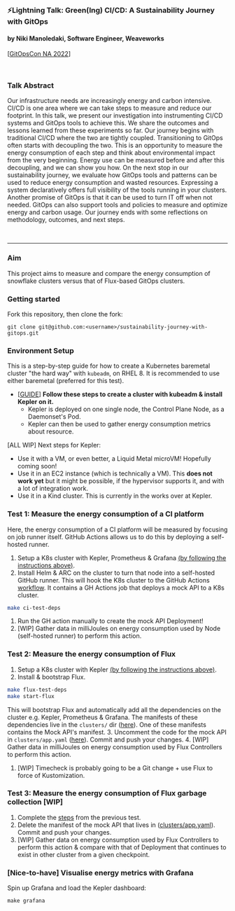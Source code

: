### ⚡Lightning Talk: Green(Ing) CI/CD: A Sustainability Journey with GitOps
#### by Niki Manoledaki, Software Engineer, Weaveworks
[[GitOpsCon NA 2022](https://gitopsconna22.sched.com/event/1AR8Y)]

</br>

### Talk Abstract
Our infrastructure needs are increasingly energy and carbon intensive. CI/CD is one area where we can take steps to measure and reduce our footprint. In this talk, we present our investigation into instrumenting CI/CD systems and GitOps tools to achieve this. We share the outcomes and lessons learned from these experiments so far. Our journey begins with traditional CI/CD where the two are tightly coupled. Transitioning to GitOps often starts with decoupling the two. This is an opportunity to measure the energy consumption of each step and think about environmental impact from the very beginning. Energy use can be measured before and after this decoupling, and we can show you how. On the next stop in our sustainability journey, we evaluate how GitOps tools and patterns can be used to reduce energy consumption and wasted resources. Expressing a system declaratively offers full visibility of the tools running in your clusters. Another promise of GitOps is that it can be used to turn IT off when not needed. GitOps can also support tools and policies to measure and optimize energy and carbon usage. Our journey ends with some reflections on methodology, outcomes, and next steps.

</br>

----

### Aim

This project aims to measure and compare the energy consumption of snowflake clusters versus that of Flux-based GitOps clusters.

### Getting started

Fork this repository, then clone the fork:
```
git clone git@github.com:<username>/sustainability-journey-with-gitops.git
```

### Environment Setup
This is a step-by-step guide for how to create a Kubernetes baremetal cluster "the hard way" with `kubeadm`, on RHEL 8. It is recommended to use either baremetal (preferred for this test).

- [[GUIDE](create-cluster.md)] **Follow these steps to create a cluster with kubeadm & install Kepler on it.** 
    - Kepler is deployed on one single node, the Control Plane Node, as a Daemonset's Pod.
    - Kepler can then be used to gather energy consumption metrics about resource.

[ALL WIP] Next steps for Kepler:
- Use it with a VM, or even better, a Liquid Metal microVM! Hopefully coming soon!
- Use it in an EC2 instance (which is technically a VM). This **does not work yet** but it might be possible, if the hypervisor supports it, and with a lot of integration work.
- Use it in a Kind cluster. This is currently in the works over at Kepler.

### Test 1: Measure the energy consumption of a CI platform

Here, the energy consumption of a CI platform will be measured by focusing on job runner itself.
GitHub Actions allows us to do this by deploying a self-hosted runner.

1. Setup a K8s cluster with Kepler, Prometheus & Grafana [(by following the instructions above)](#env-setup).
2. Install Helm & ARC on the cluster to turn that node into a self-hosted GitHub runner. This will hook the K8s cluster to the GitHub Actions [workflow](.github/workflows/test.yaml). It contains a GH Actions job that deploys a mock API to a K8s cluster.
```bash
make ci-test-deps
```
1. Run the GH action manually to create the mock API Deployment!
2. [WIP] Gather data in milliJoules on energy consumption used by Node (self-hosted runner) to perform this action.

### Test 2: Measure the energy consumption of Flux
1. Setup a K8s cluster with Kepler [(by following the instructions above)](#env-setup).
2. Install & bootstrap Flux.
```bash
make flux-test-deps
make start-flux
```
This will bootstrap Flux and automatically add all the dependencies on the cluster e.g. Kepler, Prometheus & Grafana.
The manifests of these dependencies live in the `clusters/` dir ([here](clusters)).
One of these manifests contains the Mock API's manifest.
3. Uncomment the code for the mock API in `clusters/app.yaml` ([here](clusters/app.yaml)). Commit and push your changes.
4. [WIP] Gather data in milliJoules on energy consumption used by Flux Controllers to perform this action.
   1. [WIP] Timecheck is probably going to be a Git change + use Flux to force of Kustomization.

### Test 3: Measure the energy consumption of Flux garbage collection [WIP]
1. Complete the [steps](#test-2-measure-the-energy-consumption-of-flux) from the previous test.
2. Delete the manifest of the mock API that lives in ([clusters/app.yaml](clusters/app.yaml)). Commit and push your changes.
3. [WIP] Gather data on energy consumption used by Flux Controllers to perform this action & compare with that of Deployment that continues to exist in other cluster from a given checkpoint.

### [Nice-to-have] Visualise energy metrics with Grafana
Spin up Grafana and load the Kepler dashboard:
```
make grafana
```